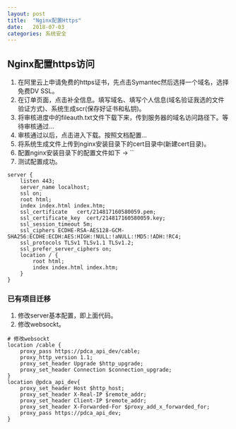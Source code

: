 ```yaml
---
layout: post
title:  "Nginx配置Https"
date:   2018-07-03
categories: 系统安全
---
```


## Nginx配置https访问

1. 在阿里云上申请免费的https证书，先点击Symantec然后选择一个域名，选择免费DV SSL。
2. 在订单页面，点击补全信息。填写域名、填写个人信息(域名验证我选的文件验证方式)、系统生成scr(保存好证书和私钥)。
3. 将审核进度中的fileauth.txt文件下载下来，传到服务器的域名访问路径下。等待审核通过...
4. 审核通过以后，点击进入下载。按照文档配置...
5. 将系统生成文件上传到nginx安装目录下的cert目录中(新建cert目录)。
6. 配置nginx安装目录下的配置文件如下 -> ``
7. 测试配置成功。

```
server {
    listen 443;
    server_name localhost;
    ssl on;
    root html;
    index index.html index.htm;
    ssl_certificate   cert/214817160580059.pem;
    ssl_certificate_key  cert/214817160580059.key;
    ssl_session_timeout 5m;
    ssl_ciphers ECDHE-RSA-AES128-GCM-SHA256:ECDHE:ECDH:AES:HIGH:!NULL:!aNULL:!MD5:!ADH:!RC4;
    ssl_protocols TLSv1 TLSv1.1 TLSv1.2;
    ssl_prefer_server_ciphers on;
    location / {
        root html;
        index index.html index.htm;
    }
}
```

### 已有项目迁移

1. 修改server基本配置，即上面代码。
2. 修改websockt。

```
# 修改websockt
location /cable {
    proxy_pass https://pdca_api_dev/cable;
    proxy_http_version 1.1;
    proxy_set_header Upgrade $http_upgrade;
    proxy_set_header Connection $connection_upgrade;
}
location @pdca_api_dev{
    proxy_set_header Host $http_host;
    proxy_set_header X-Real-IP $remote_addr;
    proxy_set_header Client-IP $remote_addr;
    proxy_set_header X-Forwarded-For $proxy_add_x_forwarded_for;
    proxy_pass https://pdca_api_dev;
}
```

